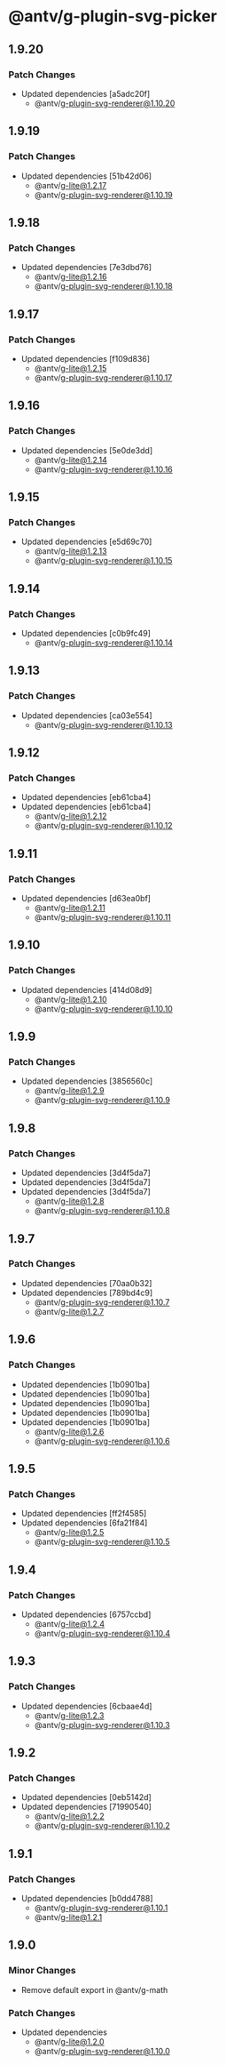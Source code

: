 # @antv/g-plugin-svg-picker

## 1.9.20

### Patch Changes

-   Updated dependencies [a5adc20f]
    -   @antv/g-plugin-svg-renderer@1.10.20

## 1.9.19

### Patch Changes

-   Updated dependencies [51b42d06]
    -   @antv/g-lite@1.2.17
    -   @antv/g-plugin-svg-renderer@1.10.19

## 1.9.18

### Patch Changes

-   Updated dependencies [7e3dbd76]
    -   @antv/g-lite@1.2.16
    -   @antv/g-plugin-svg-renderer@1.10.18

## 1.9.17

### Patch Changes

-   Updated dependencies [f109d836]
    -   @antv/g-lite@1.2.15
    -   @antv/g-plugin-svg-renderer@1.10.17

## 1.9.16

### Patch Changes

-   Updated dependencies [5e0de3dd]
    -   @antv/g-lite@1.2.14
    -   @antv/g-plugin-svg-renderer@1.10.16

## 1.9.15

### Patch Changes

-   Updated dependencies [e5d69c70]
    -   @antv/g-lite@1.2.13
    -   @antv/g-plugin-svg-renderer@1.10.15

## 1.9.14

### Patch Changes

-   Updated dependencies [c0b9fc49]
    -   @antv/g-plugin-svg-renderer@1.10.14

## 1.9.13

### Patch Changes

-   Updated dependencies [ca03e554]
    -   @antv/g-plugin-svg-renderer@1.10.13

## 1.9.12

### Patch Changes

-   Updated dependencies [eb61cba4]
-   Updated dependencies [eb61cba4]
    -   @antv/g-lite@1.2.12
    -   @antv/g-plugin-svg-renderer@1.10.12

## 1.9.11

### Patch Changes

-   Updated dependencies [d63ea0bf]
    -   @antv/g-lite@1.2.11
    -   @antv/g-plugin-svg-renderer@1.10.11

## 1.9.10

### Patch Changes

-   Updated dependencies [414d08d9]
    -   @antv/g-lite@1.2.10
    -   @antv/g-plugin-svg-renderer@1.10.10

## 1.9.9

### Patch Changes

-   Updated dependencies [3856560c]
    -   @antv/g-lite@1.2.9
    -   @antv/g-plugin-svg-renderer@1.10.9

## 1.9.8

### Patch Changes

-   Updated dependencies [3d4f5da7]
-   Updated dependencies [3d4f5da7]
-   Updated dependencies [3d4f5da7]
    -   @antv/g-lite@1.2.8
    -   @antv/g-plugin-svg-renderer@1.10.8

## 1.9.7

### Patch Changes

-   Updated dependencies [70aa0b32]
-   Updated dependencies [789bd4c9]
    -   @antv/g-plugin-svg-renderer@1.10.7
    -   @antv/g-lite@1.2.7

## 1.9.6

### Patch Changes

-   Updated dependencies [1b0901ba]
-   Updated dependencies [1b0901ba]
-   Updated dependencies [1b0901ba]
-   Updated dependencies [1b0901ba]
-   Updated dependencies [1b0901ba]
    -   @antv/g-lite@1.2.6
    -   @antv/g-plugin-svg-renderer@1.10.6

## 1.9.5

### Patch Changes

-   Updated dependencies [ff2f4585]
-   Updated dependencies [6fa21f84]
    -   @antv/g-lite@1.2.5
    -   @antv/g-plugin-svg-renderer@1.10.5

## 1.9.4

### Patch Changes

-   Updated dependencies [6757ccbd]
    -   @antv/g-lite@1.2.4
    -   @antv/g-plugin-svg-renderer@1.10.4

## 1.9.3

### Patch Changes

-   Updated dependencies [6cbaae4d]
    -   @antv/g-lite@1.2.3
    -   @antv/g-plugin-svg-renderer@1.10.3

## 1.9.2

### Patch Changes

-   Updated dependencies [0eb5142d]
-   Updated dependencies [71990540]
    -   @antv/g-lite@1.2.2
    -   @antv/g-plugin-svg-renderer@1.10.2

## 1.9.1

### Patch Changes

-   Updated dependencies [b0dd4788]
    -   @antv/g-plugin-svg-renderer@1.10.1
    -   @antv/g-lite@1.2.1

## 1.9.0

### Minor Changes

-   Remove default export in @antv/g-math

### Patch Changes

-   Updated dependencies
    -   @antv/g-lite@1.2.0
    -   @antv/g-plugin-svg-renderer@1.10.0
